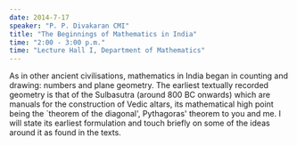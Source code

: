 ```yaml
---
date: 2014-7-17
speaker: "P. P. Divakaran CMI"
title: "The Beginnings of Mathematics in India"
time: "2:00 - 3:00 p.m." 
time: "Lecture Hall I, Department of Mathematics"
---
```

As in other ancient civilisations, mathematics in India began in counting
and drawing: numbers and plane geometry. The earliest textually recorded
geometry is that of the Sulbasutra (around 800 BC onwards) which are
manuals for the construction of Vedic altars, its mathematical high point
being the `theorem of the diagonal', Pythagoras' theorem to you and me. I
will state its earliest formulation and touch briefly on some of the ideas
around it as found in the texts.
